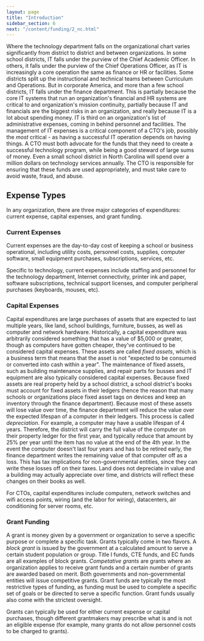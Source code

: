```yaml
---
layout: page
title: "Introduction"
sidebar_section: 6
next: "/content/funding/2_nc.html"
---
```

Where the technology department falls on the organizational chart varies significantly from district to district and between organizations. In some school districts, IT falls under the purview of the Chief Academic Officer. In others, it falls under the purview of the Chief Operations Officer, as IT is increasingly a core operation the same as finance or HR or facilities. Some districts split up the instructional and technical teams between Curriculum and Operations. But in corporate America, and more than a few school districts, IT falls under the finance department. This is partially because the core IT systems that run an organization's financial and HR systems are critical to and organization's mission continuity, partially because IT and financials are the biggest risks in an organization, and really because IT is a lot about spending money. IT is third on an organization's list of administrative expenses, coming in behind personnel and facilities. The management of IT expenses is a critical component of a CTO's job, possibly the *most* critical - as having a successful IT operation depends on having things. A CTO must both advocate for the funds that they need to create a successful technology program, while being a good steward of large sums of money. Even a small school district in North Carolina will spend over a million dollars on technology services annually. The CTO is responsible for ensuring that these funds are used appropriately, and must take care to avoid waste, fraud, and abuse. 

## Expense Types
In any organization, there are three major categories of expenditures: current expense, capital expenses, and grant funding. 

### Current Expenses
Current expenses are the day-to-day cost of keeping a school or business operational, including utility costs, personnel costs, supplies, computer software, small equipment purchases, subscriptions, services, etc. 

Specific to technology, current expenses include staffing and personnel for the technology department, Internet connectivity, printer ink and paper, software subscriptions, technical support licenses, and computer peripheral purchases (keyboards, mouses, etc). 

### Capital Expenses
Capital expenditures are large purchases of assets that are expected to last multiple years, like land, school buildings, furniture, busses, as well as computer and network hardware. Historically, a capital expenditure was arbitrarily considered something that has a value of $5,000 or greater, though as computers have gotten cheaper, they've continued to be considered capital expenses. These assets are called _fixed assets_, which is a business term that means that the asset is not "expected to be consumed or converted into cash within a year". The maintenance of fixed assets, such as building maintenance supplies, and repair parts for busses and IT equipment are also typically considered capital expenses. Because fixed assets are real property held by a school district, a school district's books must account for fixed assets in their ledgers (hence the reason that many schools or organizations place fixed asset tags on devices and keep an inventory through the finance department). Because most of these assets will lose value over time, the finance department will reduce the value over the expected lifespan of a computer in their ledgers. This process is called _depreciation_. For example, a computer may have a usable lifespan of 4 years. Therefore, the district will carry the full value of the computer on their property ledger for the first year, and typically reduce that amount by 25% per year until the item has no value at the end of the 4th year. In the event the computer doesn't last four years and has to be retired early, the finance department writes the remaining value of that computer off as a loss. This has tax implications for non-governmental entities, since they can write these losses off on their taxes. Land does not depreciate in value and a building may actually appreciate over time, and districts will reflect these changes on their books as well. 

For CTOs, capital expenditures include computers, network switches and wifi access points, wiring (and the labor for wiring), datacenters, air conditioning for server rooms, etc.

### Grant Funding
A grant is money given by a government or organization to serve a specific purpose or complete a specific task. Grants typically come in two flavors. A _block grant_ is issued by the government at a calculated amount to serve a certain student population or group. Title I funds, CTE funds, and EC funds are all examples of block grants. _Competative grants_ are grants where an organization applies to receive grant funds and a certain number of grants are awarded based on merit. Both governments and non-governmental entities will issue competitive grants. Grant funds are typically the most restrictive types of funding, as funding must be used to complete a specific set of goals or be directed to serve a specific function. Grant funds usually also come with the strictest oversight.

Grants can typically be used for either current expense or capital purchases, though different grantmakers may prescribe what is and is not an eligible expense (for example, many grants do not allow personnel costs to be charged to grants). 
